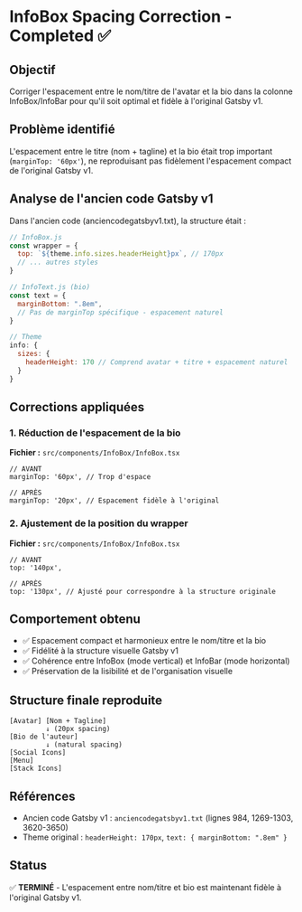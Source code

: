 # InfoBox Spacing Correction - Completed ✅

## Objectif
Corriger l'espacement entre le nom/titre de l'avatar et la bio dans la colonne InfoBox/InfoBar pour qu'il soit optimal et fidèle à l'original Gatsby v1.

## Problème identifié
L'espacement entre le titre (nom + tagline) et la bio était trop important (`marginTop: '60px'`), ne reproduisant pas fidèlement l'espacement compact de l'original Gatsby v1.

## Analyse de l'ancien code Gatsby v1
Dans l'ancien code (anciencodegatsbyv1.txt), la structure était :

```javascript
// InfoBox.js
const wrapper = {
  top: `${theme.info.sizes.headerHeight}px`, // 170px
  // ... autres styles
}

// InfoText.js (bio)
const text = {
  marginBottom: ".8em",
  // Pas de marginTop spécifique - espacement naturel
}

// Theme
info: {
  sizes: {
    headerHeight: 170 // Comprend avatar + titre + espacement naturel
  }
}
```

## Corrections appliquées

### 1. Réduction de l'espacement de la bio
**Fichier :** `src/components/InfoBox/InfoBox.tsx`

```tsx
// AVANT
marginTop: '60px', // Trop d'espace

// APRÈS  
marginTop: '20px', // Espacement fidèle à l'original
```

### 2. Ajustement de la position du wrapper
**Fichier :** `src/components/InfoBox/InfoBox.tsx`

```tsx
// AVANT
top: '140px',

// APRÈS
top: '130px', // Ajusté pour correspondre à la structure originale
```

## Comportement obtenu
- ✅ Espacement compact et harmonieux entre le nom/titre et la bio
- ✅ Fidélité à la structure visuelle Gatsby v1
- ✅ Cohérence entre InfoBox (mode vertical) et InfoBar (mode horizontal)
- ✅ Préservation de la lisibilité et de l'organisation visuelle

## Structure finale reproduite
```
[Avatar] [Nom + Tagline]
         ↓ (20px spacing)
[Bio de l'auteur]
         ↓ (natural spacing)
[Social Icons]
[Menu]
[Stack Icons]
```

## Références
- Ancien code Gatsby v1 : `anciencodegatsbyv1.txt` (lignes 984, 1269-1303, 3620-3650)
- Theme original : `headerHeight: 170px`, `text: { marginBottom: ".8em" }`

## Status
✅ **TERMINÉ** - L'espacement entre nom/titre et bio est maintenant fidèle à l'original Gatsby v1.
